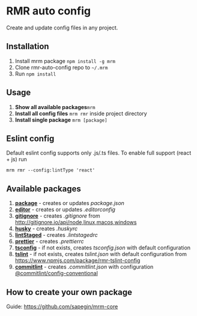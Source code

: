 # RMR auto config

Create and update config files in any project.

## Installation

1. Install mrm package  `npm install -g mrm`
2. Clone rmr-auto-config repo to `~/.mrm`
3. Run `npm install`

## Usage

1. **Show all available packages**`mrm`
2. **Install all config files** `mrm rmr` inside project directory
3. **Install single package** `mrm [package]`

## Eslint config
Default eslint config supports only .js/.ts files. To enable full support (react + js) run

`mrm rmr --config:lintType 'react'`

## Available packages
1. [**package**](https://github.com/n1zee/rmr-auto-config/blob/master/package/index.js "**package**") - creates or updates *package.json*
2. [**editor**](https://github.com/n1zee/rmr-auto-config/blob/master/editor/index.js "**editor**") - creates or updates *.editorconfig*
3. [**gitignore**](https://github.com/n1zee/rmr-auto-config/blob/master/gitignore/index.js "***gitignore***") - creates *.gitignore* from http://gitignore.io/api/node,linux,macos,windows
4. [**husky**](https://github.com/n1zee/rmr-auto-config/blob/master/husky/index.js "***husky***") - creates *.huskyrc*
5. [**lintStaged**](https://github.com/n1zee/rmr-auto-config/blob/master/lintStaged/index.js "***lintStaged***") - creates *.lintstagedrc*
6. [**prettier**](https://github.com/n1zee/rmr-auto-config/blob/master/prettier/index.js "***prettier***") - creates *.prettierrc*
7. [**tsconfig**](https://github.com/n1zee/rmr-auto-config/blob/master/tsconfig/index.js "***tsconfig***") -  if not exists, creates *tsconfig.json* with default configuration
8. [**tslint**](https://github.com/n1zee/rmr-auto-config/blob/master/tslint/index.js "***tsconfig***") -  if not exists, creates *tslint.json* with default configuration from https://www.npmjs.com/package/rmr-tslint-config
9. [**commitlint**](https://github.com/n1zee/rmr-auto-config/blob/master/commitlint/index.js "***commitlint***") -  creates *.commitlint.json* with configuration 
[@commitlint/config-conventional](https://github.com/conventional-changelog/commitlint/tree/master/@commitlint/config-conventional) 

## How to create your own package
Guide: https://github.com/sapegin/mrm-core
